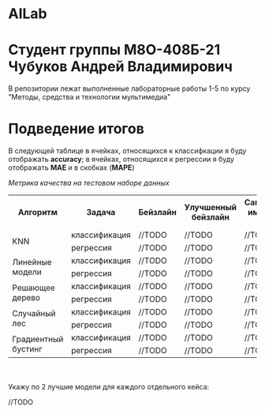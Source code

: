 # AILab
# Студент группы М8О-408Б-21 Чубуков Андрей Владимирович

В репозитории лежат выполненные лабораторные работы 1-5 по курсу "Методы, средства и технологии мультимедиа"

# Подведение итогов

В следующей таблице в ячейках, относящихся к классифкации я буду отображать **accuracy**; в ячейках, относящихся к регрессии я буду отображать **MAE** и в скобках (**MAPE**)

*Метрика качества на тестовом наборе данных*
<table>
    <tr>
        <th rowspan="1">Алгоритм</th>
        <th>Задача</th>
        <th>Бейзлайн</th>
        <th>Улучшенный бейзлайн</th>
        <th>Самостоятельная имплементация алгоритма</th>
    </tr>
    <tr>
        <td rowspan="2">KNN</td>
        <td>классификация</td>
        <td>//TODO</td>
        <td>//TODO</td>
        <td>//TODO</td>
    </tr>
    <tr>
        <td>регрессия</td>
        <td>//TODO</td>
        <td>//TODO</td>
        <td>//TODO</td>
    </tr>
    <tr>
        <td rowspan="2">Линейные модели</td>
        <td>классификация</td>
        <td>//TODO</td>
        <td>//TODO</td>
        <td>//TODO</td>
    </tr>
    <tr>
        <td>регрессия</td>
        <td>//TODO</td>
        <td>//TODO</td>
        <td>//TODO</td>
    </tr>
    <tr>
        <td rowspan="2">Решающее дерево</td>
        <td>классификация</td>
        <td>//TODO</td>
        <td>//TODO</td>
        <td>//TODO</td>
    </tr>
    <tr>
        <td>регрессия</td>
        <td>//TODO</td>
        <td>//TODO</td>
        <td>//TODO</td>
    </tr>
    <tr>
        <td rowspan="2">Случайный лес</td>
        <td>классификация</td>
        <td>//TODO</td>
        <td>//TODO</td>
        <td>//TODO</td>
    </tr>
    <tr>
        <td>регрессия</td>
        <td>//TODO</td>
        <td>//TODO</td>
        <td>//TODO</td>
    </tr>
    <tr>
        <td rowspan="2">Градиентный бустинг</td>
        <td>классификация</td>
        <td>//TODO</td>
        <td>//TODO</td>
        <td>//TODO</td>
    </tr>
    <tr>
        <td>регрессия</td>
        <td>//TODO</td>
        <td>//TODO</td>
        <td>//TODO</td>
    </tr>
</table>


<br><br>
Укажу по 2 лучшие модели для каждого отдельного кейса:
<br>

//TODO

<br>

